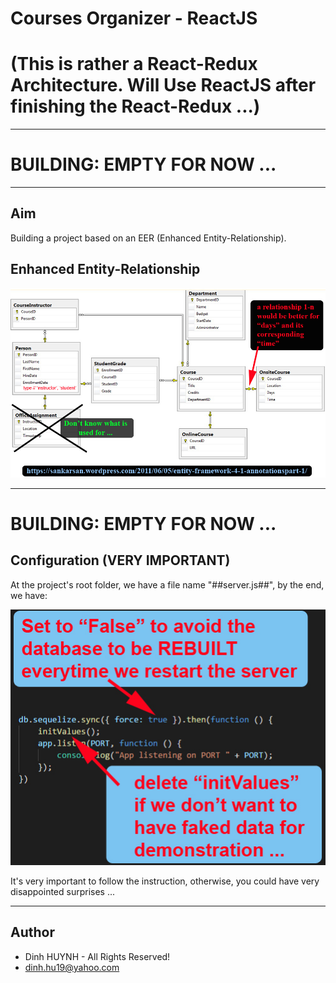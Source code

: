 # Courses Organizer - ReactJS
# (This is rather a React-Redux Architecture. Will Use ReactJS after finishing the React-Redux ...)

---
# BUILDING: EMPTY FOR NOW ...

---

## Aim
Building a project based on an EER (Enhanced Entity-Relationship).

## Enhanced Entity-Relationship

![alt text](assets/img/SchoolDataModel.jpg)

---
# BUILDING: EMPTY FOR NOW ...

## Configuration (VERY IMPORTANT)

At the project's root folder, we have a file name "##server.js##", by the end, we have:

![alt text](assets/img/server_config.jpg)

It's very important to follow the instruction, otherwise, you could have very disappointed surprises ...

---------------

## Author
* Dinh HUYNH - All Rights Reserved!
* dinh.hu19@yahoo.com